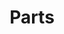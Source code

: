 ---
title: Parts
description: 'Some random parts used ...'

terms:
    taxonomy: part
    order:
        by: random
    limit: 6
    pool: 'tech'
---